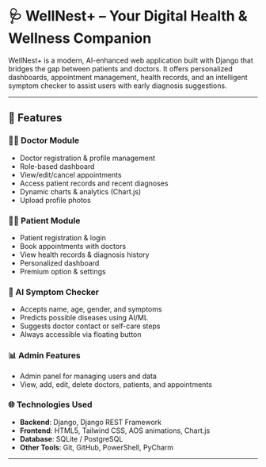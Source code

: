 # 🩺 WellNest+ – Your Digital Health & Wellness Companion

WellNest+ is a modern, AI-enhanced web application built with Django that bridges the gap between patients and doctors. It offers personalized dashboards, appointment management, health records, and an intelligent symptom checker to assist users with early diagnosis suggestions.

---

## 🚀 Features

### 🧑‍⚕️ Doctor Module
- Doctor registration & profile management
- Role-based dashboard
- View/edit/cancel appointments
- Access patient records and recent diagnoses
- Dynamic charts & analytics (Chart.js)
- Upload profile photos

### 🧑‍💼 Patient Module
- Patient registration & login
- Book appointments with doctors
- View health records & diagnosis history
- Personalized dashboard
- Premium option & settings

### 🧠 AI Symptom Checker
- Accepts name, age, gender, and symptoms
- Predicts possible diseases using AI/ML
- Suggests doctor contact or self-care steps
- Always accessible via floating button

### 📊 Admin Features
- Admin panel for managing users and data
- View, add, edit, delete doctors, patients, and appointments

### 🌐 Technologies Used
- **Backend**: Django, Django REST Framework
- **Frontend**: HTML5, Tailwind CSS, AOS animations, Chart.js
- **Database**: SQLite / PostgreSQL
- **Other Tools**: Git, GitHub, PowerShell, PyCharm

---
